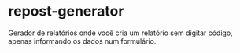 # repost-generator
Gerador de relatórios onde você cria um relatório sem digitar código, apenas informando os dados num formulário.
